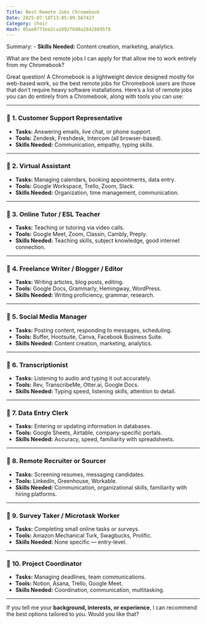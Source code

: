 ```yaml
---
Title: Best Remote Jobs Chromebook
Date: 2025-07-18T13:05:09.567427
Category: choir
Hash: 05ae0773ee2ca1692f6d8a28428895f8
---
```

Summary: - **Skills Needed:** Content creation, marketing, analytics.

What are the best remote jobs I can apply for that allow me to work entirely from my Chromebook?

Great question! A Chromebook is a lightweight device designed mostly for web-based work, so the best remote jobs for Chromebook users are those that don’t require heavy software installations. Here’s a list of remote jobs you can do entirely from a Chromebook, along with tools you can use:

---

### 🔹 **1. Customer Support Representative**
- **Tasks:** Answering emails, live chat, or phone support.
- **Tools:** Zendesk, Freshdesk, Intercom (all browser-based).
- **Skills Needed:** Communication, empathy, typing skills.

---

### 🔹 **2. Virtual Assistant**
- **Tasks:** Managing calendars, booking appointments, data entry.
- **Tools:** Google Workspace, Trello, Zoom, Slack.
- **Skills Needed:** Organization, time management, communication.

---

### 🔹 **3. Online Tutor / ESL Teacher**
- **Tasks:** Teaching or tutoring via video calls.
- **Tools:** Google Meet, Zoom, Classin, Cambly, Preply.
- **Skills Needed:** Teaching skills, subject knowledge, good internet connection.

---

### 🔹 **4. Freelance Writer / Blogger / Editor**
- **Tasks:** Writing articles, blog posts, editing.
- **Tools:** Google Docs, Grammarly, Hemingway, WordPress.
- **Skills Needed:** Writing proficiency, grammar, research.

---

### 🔹 **5. Social Media Manager**
- **Tasks:** Posting content, responding to messages, scheduling.
- **Tools:** Buffer, Hootsuite, Canva, Facebook Business Suite.
- **Skills Needed:** Content creation, marketing, analytics.

---

### 🔹 **6. Transcriptionist**
- **Tasks:** Listening to audio and typing it out accurately.
- **Tools:** Rev, TranscribeMe, Otter.ai, Google Docs.
- **Skills Needed:** Typing speed, listening skills, attention to detail.

---

### 🔹 **7. Data Entry Clerk**
- **Tasks:** Entering or updating information in databases.
- **Tools:** Google Sheets, Airtable, company-specific portals.
- **Skills Needed:** Accuracy, speed, familiarity with spreadsheets.

---

### 🔹 **8. Remote Recruiter or Sourcer**
- **Tasks:** Screening resumes, messaging candidates.
- **Tools:** LinkedIn, Greenhouse, Workable.
- **Skills Needed:** Communication, organizational skills, familiarity with hiring platforms.

---

### 🔹 **9. Survey Taker / Microtask Worker**
- **Tasks:** Completing small online tasks or surveys.
- **Tools:** Amazon Mechanical Turk, Swagbucks, Prolific.
- **Skills Needed:** None specific — entry-level.

---

### 🔹 **10. Project Coordinator**
- **Tasks:** Managing deadlines, team communications.
- **Tools:** Notion, Asana, Trello, Google Meet.
- **Skills Needed:** Coordination, communication, multitasking.

---

If you tell me your **background, interests, or experience**, I can recommend the best options tailored to you. Would you like that?